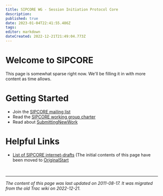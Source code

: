 ```yaml
---
title: SIPCORE WG - Session Initiation Protocol Core
description: 
published: true
date: 2023-01-04T22:41:55.486Z
tags: 
editor: markdown
dateCreated: 2022-12-21T21:49:04.773Z
---
```


# Welcome to SIPCORE 
This page is somewhat sparse right now. We'll be filling it in with more content as time allows.

# Getting Started
- Join the ​[SIPCORE mailing list](https://www.ietf.org/mailman/listinfo/sipcore)
- Read the ​[SIPCORE working group charter](https://datatracker.ietf.org/wg/sipcore/charter/)
- Read about [SubmittingNewWork](/group/sipcore/SubmittingNewWork)
# Helpful Links
- ​[List of SIPCORE internet-drafts](https://datatracker.ietf.org/group/sipcore/documents/)
(The initial contents of this page have been moved to [OriginalStart](/group/sipcore/OriginalStart)

&nbsp;
&nbsp;
&nbsp;

---

*The content of this page was last updated on 2011-08-17. It was migrated from the old Trac wiki on 2022-12-21.*